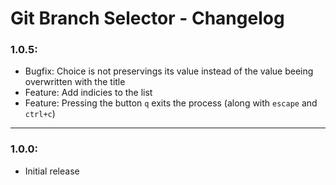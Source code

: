 # Git Branch Selector - Changelog

### **1.0.5:**

- Bugfix: Choice is not preservings its value instead of the value beeing overwritten with the title
- Feature: Add indicies to the list
- Feature: Pressing the button `q` exits the process (along with `escape` and `ctrl+c`)

---

### **1.0.0:**

- Initial release
